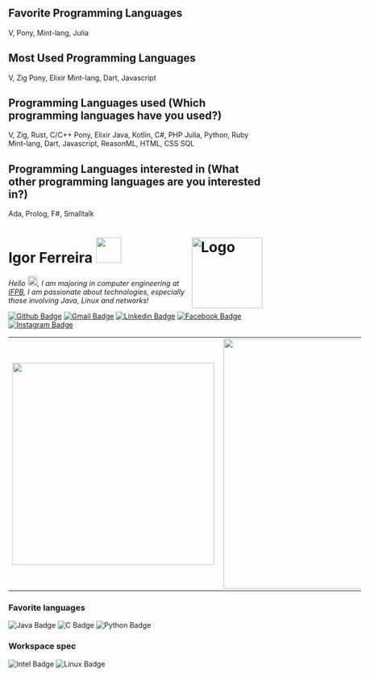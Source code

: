 ## Favorite Programming Languages
V, Pony, Mint-lang, Julia

## Most Used Programming Languages
V, Zig
Pony, Elixir
Mint-lang, Dart, Javascript

## Programming Languages used (Which programming languages have you used?)
V, Zig, Rust, C/C++
Pony, Elixir
Java, Kotlin, C#, PHP
Julia, Python, Ruby
Mint-lang, Dart, Javascript, ReasonML, HTML, CSS
SQL

## Programming Languages interested in (What other programming languages are you interested in?)
Ada, Prolog, F#, Smalltalk

<img src="https://media.giphy.com/media/M9gbBd9nbDrOTu1Mqx/giphy.gif" width="140" alt="Logo" align="right" /> Igor Ferreira <img src="https://media.giphy.com/media/VgCDAzcKvsR6OM0uWg/giphy.gif" width="50">
=====

<p><em>Hello <img src="https://media.giphy.com/media/hvRJCLFzcasrR4ia7z/giphy.gif" width="20px">, I am majoring in computer engineering at <a href="https://www.ifpb.edu.br/campinagrande">IFPB</a>, I am passionate about technologies, especially those involving Java, Linux and networks!
</em></p>

[![Github Badge](https://img.shields.io/badge/github-%23100000.svg?&style=for-the-badge&logo=github&logoColor=white&link=mailto:https://github.com/Joshaby)](https://github.com/Joshaby)
[![Gmail Badge](https://img.shields.io/badge/gmail-D14836?&style=for-the-badge&logo=gmail&logoColor=white&link=mailto:josehenriquebrito55@gmail.com)](josehenriquebrito55@gmail.com/)
[![Linkedin Badge](https://img.shields.io/badge/linkedin-%230077B5.svg?&style=for-the-badge&logo=linkedin&logoColor=white&link=mailto:https://www.linkedin.com/in/jos%C3%A9-henrique-azevedo-de-brito-a305761b2/)](https://www.linkedin.com/in/jos%C3%A9-henrique-azevedo-de-brito-a305761b2/)
[![Facebook Badge](https://img.shields.io/badge/facebook-%231877F2.svg?&style=for-the-badge&logo=facebook&logoColor=white&link=mailto:https://www.facebook.com/Joshaby707)](https://www.facebook.com/Joshaby707/)
[![Instagram Badge](https://img.shields.io/badge/instagram-%23E4405F.svg?&style=for-the-badge&logo=instagram&logoColor=white&link=mailto:https://www.instagram.com/josehenrique707/)](https://www.instagram.com/josehenrique707/)

<center>
  <table style="width: 700px; align='right';" >
        <td><img width="400px" align="left" src="https://github-readme-stats.vercel.app/api/top-langs/?username=joshaby&layout=compact" /></td>
        <td><img width="495px" align="left" src="https://github-readme-stats.vercel.app/api?username=joshaby&show_icons=true&bg_color=FFF&text_color=000&title_color=14274e&icon_color=394867" /></td>  
  </table>
</center>

### Favorite languages
![Java Badge](https://img.shields.io/badge/java-%23ED8B00.svg?&style=for-the-badge&logo=java&logoColor=white)
![C Badge](https://img.shields.io/badge/c%20-%2300599C.svg?&style=for-the-badge&logo=c&logoColor=white)
![Python Badge](https://img.shields.io/badge/python%20-%2314354C.svg?&style=for-the-badge&logo=python&logoColor=white)

### Workspace spec

![Intel Badge](https://img.shields.io/badge/intel-core%20i5%208th-%230071C5.svg?&style=for-the-badge&logo=intel&logoColor=white)
![Linux Badge](https://img.shields.io/badge/KDE_Neon_5.20-Samsung%20x30%20-%230078D6.svg?&style=for-the-badge&logo=linux&logoColor=white)
